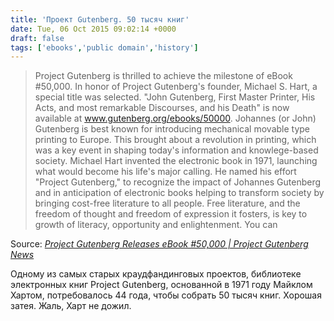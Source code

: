 ```yaml
---
title: 'Проект Gutenberg. 50 тысяч книг'
date: Tue, 06 Oct 2015 09:02:14 +0000
draft: false
tags: ['ebooks','public domain','history']
---
```


> Project Gutenberg is thrilled to achieve the milestone of eBook #50,000. In honor of Project Gutenberg's founder, Michael S. Hart, a special title was selected. "John Gutenberg, First Master Printer, His Acts, and most remarkable Discourses, and his Death" is now available at www.gutenberg.org/ebooks/50000. Johannes (or John) Gutenberg is best known for introducing mechanical movable type printing to Europe. This brought about a revolution in printing, which was a key event in shaping today's information and knowlege-based society. Michael Hart invented the electronic book in 1971, launching what would become his life's major calling. He named his effort "Project Gutenberg," to recognize the impact of Johannes Gutenberg and in anticipation of electronic books helping to transform society by bringing cost-free literature to all people. Free literature, and the freedom of thought and freedom of expression it fosters, is key to growth of literacy, opportunity and enlightenment. You can

Source: _[Project Gutenberg Releases eBook #50,000 | Project Gutenberg News](http://www.gutenbergnews.org/20151003/project-gutenberg-releases-ebook-50000/)_

Одному из самых старых краудфандинговых проектов, библиотеке электронных книг Project Gutenberg, основанной в 1971 году Майклом Хартом, потребовалось 44 года, чтобы собрать 50 тысяч книг. Хорошая затея. Жаль, Харт не дожил.
